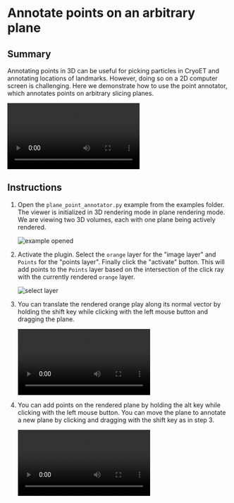 # Annotate points on an arbitrary plane

## Summary
Annotating points in 3D can be useful for picking particles in CryoET and annotating locations of landmarks. However, doing so on a 2D computer screen is challenging. Here we demonstrate how to use the point annotator, which annotates points on arbitrary slicing planes.

![select layer](https://user-images.githubusercontent.com/1120672/225956459-2da07c2d-b7c4-4e61-aa7e-11d11cc06e79.mov)

## Instructions

1. Open the `plane_point_annotator.py` example from the examples folder. The viewer is initialized in 3D rendering mode in plane rendering mode. We are viewing two 3D volumes, each with one plane being actively rendered.

	![example opened](https://user-images.githubusercontent.com/1120672/225954648-08094784-e538-4bdb-9d5e-2f39b3770a16.png)

2. Activate the plugin. Select the `orange` layer for the "image layer" and `Points` for the "points layer". Finally click the "activate" button. This will add points to the `Points` layer based on the intersection of the click ray with the currently rendered `orange` layer.

	![select layer](https://user-images.githubusercontent.com/1120672/225953774-cf391f47-b769-493d-8e94-caa5f92ebe6a.png)

3. You can translate the rendered orange play along its normal vector by holding the shift key while clicking  with the left mouse button and dragging the plane.

	![type:video](https://user-images.githubusercontent.com/1120672/225954237-e77891ee-2302-47f6-ad14-963da44f8dac.mov)
	
4. You can add points on the rendered plane by holding the alt key while clicking with the left mouse button. You can move the plane to annotate a new plane by clicking and dragging with the shift key as in step 3.

	![type:video](https://user-images.githubusercontent.com/1120672/225955156-5c05c7a4-814c-4aa0-89b0-9dee8713e8c3.mov)